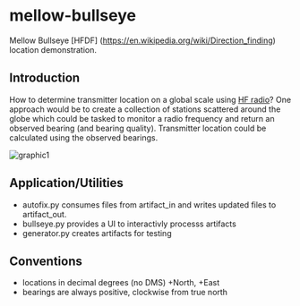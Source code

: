 # mellow-bullseye
Mellow Bullseye [HFDF] (https://en.wikipedia.org/wiki/Direction_finding) location demonstration.

## Introduction
How to determine transmitter location on a global scale using [HF radio](https://en.wikipedia.org/wiki/High_frequency)?  One approach would be to create a collection of stations scattered around the globe which could be tasked to monitor a radio frequency and return an observed bearing (and bearing quality).  Transmitter location could be calculated using the observed bearings.

![graphic1](https://github.com/guycole/mellow-bullseye/blob/main/early.png)

## Application/Utilities
+ autofix.py consumes files from artifact_in and writes updated files to artifact_out.
+ bullseye.py provides a UI to interactivly processs artifacts
+ generator.py creates artifacts for testing

## Conventions
+ locations in decimal degrees (no DMS) +North, +East
+ bearings are always positive, clockwise from true north
